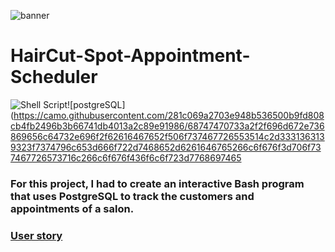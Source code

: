 ![banner](https://github.com/z-bj/Haircut-Spot-Appointment-Scheduler/blob/master/Haircut_Spot_banner.webp)

# HairCut-Spot-Appointment-Scheduler
![Shell Script](https://img.shields.io/badge/shell_script-%23121011.svg?style=for-the-badge&logo=gnu-bash&logoColor=white)![postgreSQL](https://camo.githubusercontent.com/281c069a2703e948b536500b9fd808cb4fb2496b3b66741db4013a2c89e91986/68747470733a2f2f696d672e736869656c64732e696f2f62616467652f506f737467726553514c2d3331363139323f7374796c653d666f722d7468652d6261646765266c6f676f3d706f737467726573716c266c6f676f436f6c6f723d7768697465


### For this project, I had to create an interactive Bash program that uses PostgreSQL to track the customers and appointments of a salon.

### [User story](https://github.com/z-bj/Haircut-Spot-Appointment-Scheduler/blob/master/User_story.md)
